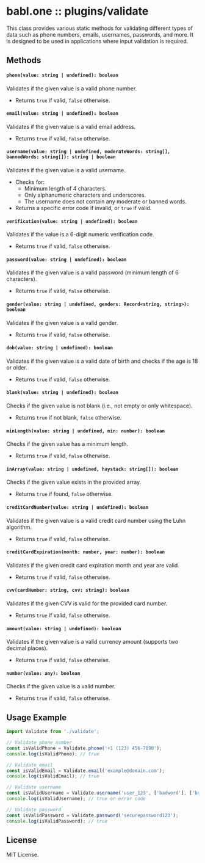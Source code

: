 
# babl.one :: plugins/validate

This class provides various static methods for validating different types of data such as phone numbers, emails, usernames, passwords, and more. It is designed to be used in applications where input validation is required.

## Methods

#### `phone(value: string | undefined): boolean`

Validates if the given value is a valid phone number.

- Returns `true` if valid, `false` otherwise.

#### `email(value: string | undefined): boolean`

Validates if the given value is a valid email address.

- Returns `true` if valid, `false` otherwise.

#### `username(value: string | undefined, moderateWords: string[], bannedWords: string[]): string | boolean`

Validates if the given value is a valid username.

- Checks for:
  - Minimum length of 4 characters.
  - Only alphanumeric characters and underscores.
  - The username does not contain any moderate or banned words.
- Returns a specific error code if invalid, or `true` if valid.

#### `verification(value: string | undefined): boolean`

Validates if the value is a 6-digit numeric verification code.

- Returns `true` if valid, `false` otherwise.

#### `password(value: string | undefined): boolean`

Validates if the given value is a valid password (minimum length of 6 characters).

- Returns `true` if valid, `false` otherwise.

#### `gender(value: string | undefined, genders: Record<string, string>): boolean`

Validates if the given value is a valid gender.

- Returns `true` if valid, `false` otherwise.

#### `dob(value: string | undefined): boolean`

Validates if the given value is a valid date of birth and checks if the age is 18 or older.

- Returns `true` if valid, `false` otherwise.

#### `blank(value: string | undefined): boolean`

Checks if the given value is not blank (i.e., not empty or only whitespace).

- Returns `true` if not blank, `false` otherwise.

#### `minLength(value: string | undefined, min: number): boolean`

Checks if the given value has a minimum length.

- Returns `true` if valid, `false` otherwise.

#### `inArray(value: string | undefined, haystack: string[]): boolean`

Checks if the given value exists in the provided array.

- Returns `true` if found, `false` otherwise.

#### `creditCardNumber(value: string | undefined): boolean`

Validates if the given value is a valid credit card number using the Luhn algorithm.

- Returns `true` if valid, `false` otherwise.

#### `creditCardExpiration(month: number, year: number): boolean`

Validates if the given credit card expiration month and year are valid.

- Returns `true` if valid, `false` otherwise.

#### `cvv(cardNumber: string, cvv: string): boolean`

Validates if the given CVV is valid for the provided card number.

- Returns `true` if valid, `false` otherwise.

#### `amount(value: string | undefined): boolean`

Validates if the given value is a valid currency amount (supports two decimal places).

- Returns `true` if valid, `false` otherwise.

#### `number(value: any): boolean`

Checks if the given value is a valid number.

- Returns `true` if valid, `false` otherwise.

## Usage Example

```ts
import Validate from './validate';

// Validate phone number
const isValidPhone = Validate.phone('+1 (123) 456-7890');
console.log(isValidPhone); // true

// Validate email
const isValidEmail = Validate.email('example@domain.com');
console.log(isValidEmail); // true

// Validate username
const isValidUsername = Validate.username('user_123', ['badword'], ['banned']);
console.log(isValidUsername); // true or error code

// Validate password
const isValidPassword = Validate.password('securepassword123');
console.log(isValidPassword); // true
```

## License

MIT License.
